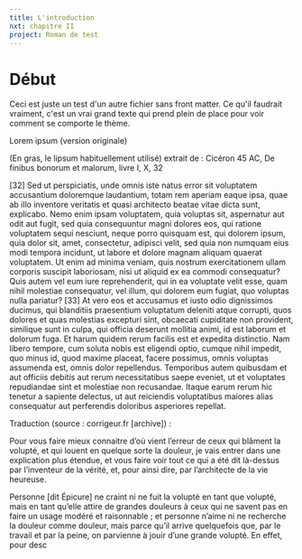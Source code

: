 ```yaml
---
title: L'introduction
nxt: chapitre II
project: Roman de test
---
```

# Début

Ceci est juste un test d'un autre fichier sans front matter. Ce qu'il faudrait vraiment, c'est un vrai grand texte qui prend plein de place pour voir comment se comporte le thème.

Lorem ipsum (version originale)

(En gras, le lipsum habituellement utilisé) extrait de : Cicéron 45 AC, De finibus bonorum et malorum, livre I, X, 32

[32] Sed ut perspiciatis, unde omnis iste natus error sit voluptatem accusantium doloremque laudantium, totam rem aperiam eaque ipsa, quae ab illo inventore veritatis et quasi architecto beatae vitae dicta sunt, explicabo. Nemo enim ipsam voluptatem, quia voluptas sit, aspernatur aut odit aut fugit, sed quia consequuntur magni dolores eos, qui ratione voluptatem sequi nesciunt, neque porro quisquam est, qui dolorem ipsum, quia dolor sit, amet, consectetur, adipisci velit, sed quia non numquam eius modi tempora incidunt, ut labore et dolore magnam aliquam quaerat voluptatem. Ut enim ad minima veniam, quis nostrum exercitationem ullam corporis suscipit laboriosam, nisi ut aliquid ex ea commodi consequatur? Quis autem vel eum iure reprehenderit, qui in ea voluptate velit esse, quam nihil molestiae consequatur, vel illum, qui dolorem eum fugiat, quo voluptas nulla pariatur? [33] At vero eos et accusamus et iusto odio dignissimos ducimus, qui blanditiis praesentium voluptatum deleniti atque corrupti, quos dolores et quas molestias excepturi sint, obcaecati cupiditate non provident, similique sunt in culpa, qui officia deserunt mollitia animi, id est laborum et dolorum fuga. Et harum quidem rerum facilis est et expedita distinctio. Nam libero tempore, cum soluta nobis est eligendi optio, cumque nihil impedit, quo minus id, quod maxime placeat, facere possimus, omnis voluptas assumenda est, omnis dolor repellendus. Temporibus autem quibusdam et aut officiis debitis aut rerum necessitatibus saepe eveniet, ut et voluptates repudiandae sint et molestiae non recusandae. Itaque earum rerum hic tenetur a sapiente delectus, ut aut reiciendis voluptatibus maiores alias consequatur aut perferendis doloribus asperiores repellat. 

Traduction (source : corrigeur.fr [archive]) :

Pour vous faire mieux connaitre d’où vient l’erreur de ceux qui blâment la volupté, et qui louent en quelque sorte la douleur, je vais entrer dans une explication plus étendue, et vous faire voir tout ce qui a été dit là-dessus par l’inventeur de la vérité, et, pour ainsi dire, par l’architecte de la vie heureuse.

Personne [dit Épicure] ne craint ni ne fuit la volupté en tant que volupté, mais en tant qu’elle attire de grandes douleurs à ceux qui ne savent pas en faire un usage modéré et raisonnable ; et personne n’aime ni ne recherche la douleur comme douleur, mais parce qu’il arrive quelquefois que, par le travail et par la peine, on parvienne à jouir d’une grande volupté. En effet, pour desc